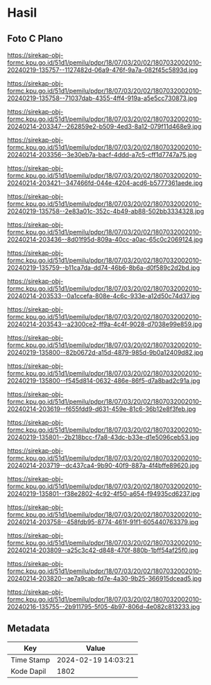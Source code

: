 # Hasil

## Foto C Plano

https://sirekap-obj-formc.kpu.go.id/51d1/pemilu/pdpr/18/07/03/20/02/1807032002010-20240219-135757--1127482d-06a9-476f-9a7a-082f45c5893d.jpg

https://sirekap-obj-formc.kpu.go.id/51d1/pemilu/pdpr/18/07/03/20/02/1807032002010-20240219-135758--71037dab-4355-4ff4-919a-a5e5cc730873.jpg

https://sirekap-obj-formc.kpu.go.id/51d1/pemilu/pdpr/18/07/03/20/02/1807032002010-20240214-203347--262859e2-b509-4ed3-8a12-079f11d468e9.jpg

https://sirekap-obj-formc.kpu.go.id/51d1/pemilu/pdpr/18/07/03/20/02/1807032002010-20240214-203356--3e30eb7a-bacf-4ddd-a7c5-cff1d7747a75.jpg

https://sirekap-obj-formc.kpu.go.id/51d1/pemilu/pdpr/18/07/03/20/02/1807032002010-20240214-203421--347466fd-044e-4204-acd6-b5777361aede.jpg

https://sirekap-obj-formc.kpu.go.id/51d1/pemilu/pdpr/18/07/03/20/02/1807032002010-20240219-135758--2e83a01c-352c-4b49-ab88-502bb3334328.jpg

https://sirekap-obj-formc.kpu.go.id/51d1/pemilu/pdpr/18/07/03/20/02/1807032002010-20240214-203436--8d01f95d-809a-40cc-a0ac-65c0c2069124.jpg

https://sirekap-obj-formc.kpu.go.id/51d1/pemilu/pdpr/18/07/03/20/02/1807032002010-20240219-135759--b11ca7da-dd74-46b6-8b6a-d0f589c2d2bd.jpg

https://sirekap-obj-formc.kpu.go.id/51d1/pemilu/pdpr/18/07/03/20/02/1807032002010-20240214-203533--0a1ccefa-808e-4c6c-933e-a12d50c74d37.jpg

https://sirekap-obj-formc.kpu.go.id/51d1/pemilu/pdpr/18/07/03/20/02/1807032002010-20240214-203543--a2300ce2-ff9a-4c4f-9028-d7038e99e859.jpg

https://sirekap-obj-formc.kpu.go.id/51d1/pemilu/pdpr/18/07/03/20/02/1807032002010-20240219-135800--82b0672d-a15d-4879-985d-9b0a12409d82.jpg

https://sirekap-obj-formc.kpu.go.id/51d1/pemilu/pdpr/18/07/03/20/02/1807032002010-20240219-135800--f545d814-0632-486e-86f5-d7a8bad2c91a.jpg

https://sirekap-obj-formc.kpu.go.id/51d1/pemilu/pdpr/18/07/03/20/02/1807032002010-20240214-203619--f655fdd9-d631-459e-81c6-36b12e8f3feb.jpg

https://sirekap-obj-formc.kpu.go.id/51d1/pemilu/pdpr/18/07/03/20/02/1807032002010-20240219-135801--2b218bcc-f7a8-43dc-b33e-d1e5096ceb53.jpg

https://sirekap-obj-formc.kpu.go.id/51d1/pemilu/pdpr/18/07/03/20/02/1807032002010-20240214-203719--dc437ca4-9b90-40f9-887a-4f4bffe89620.jpg

https://sirekap-obj-formc.kpu.go.id/51d1/pemilu/pdpr/18/07/03/20/02/1807032002010-20240219-135801--f38e2802-4c92-4f50-a654-f94935cd6237.jpg

https://sirekap-obj-formc.kpu.go.id/51d1/pemilu/pdpr/18/07/03/20/02/1807032002010-20240214-203758--458fdb95-8774-461f-91f1-605440763379.jpg

https://sirekap-obj-formc.kpu.go.id/51d1/pemilu/pdpr/18/07/03/20/02/1807032002010-20240214-203809--a25c3c42-d848-470f-880b-1bff54af25f0.jpg

https://sirekap-obj-formc.kpu.go.id/51d1/pemilu/pdpr/18/07/03/20/02/1807032002010-20240214-203820--ae7a9cab-fd7e-4a30-9b25-366915dcead5.jpg

https://sirekap-obj-formc.kpu.go.id/51d1/pemilu/pdpr/18/07/03/20/02/1807032002010-20240216-135755--2b911795-5f05-4b97-806d-4e082c813233.jpg


## Metadata

| Key        | Value               |
| ---------- | ------------------- |
| Time Stamp | 2024-02-19 14:03:21 |
| Kode Dapil | 1802                |



